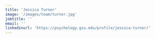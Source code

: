 ```yaml
---
title: 'Jessica Turner'
image: '/images/team/turner.jpg'
jobtitle: ''
email: ''
linkedinurl: 'https://psychology.gsu.edu/profile/jessica-turner/'
---
```

